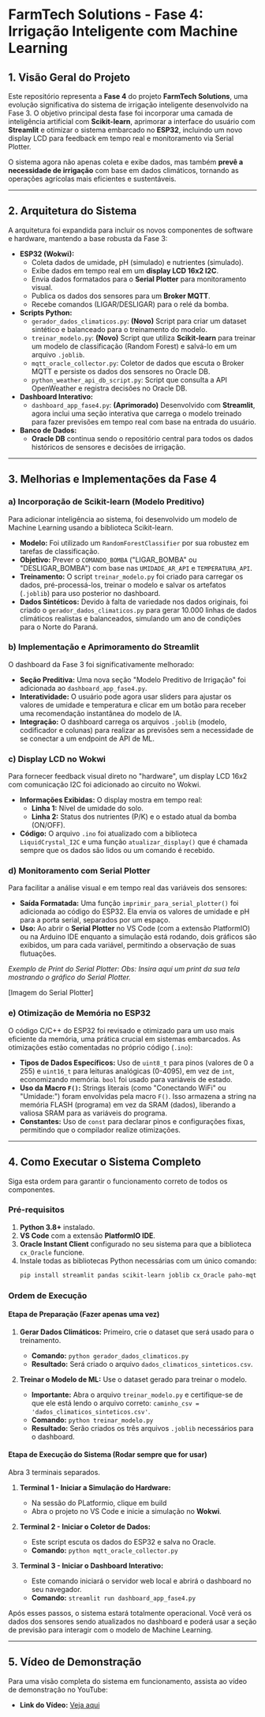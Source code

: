 # FarmTech Solutions - Fase 4: Irrigação Inteligente com Machine Learning

## 1. Visão Geral do Projeto

Este repositório representa a **Fase 4** do projeto **FarmTech Solutions**, uma evolução significativa do sistema de irrigação inteligente desenvolvido na Fase 3. O objetivo principal desta fase foi incorporar uma camada de inteligência artificial com **Scikit-learn**, aprimorar a interface do usuário com **Streamlit** e otimizar o sistema embarcado no **ESP32**, incluindo um novo display LCD para feedback em tempo real e monitoramento via Serial Plotter.

O sistema agora não apenas coleta e exibe dados, mas também **prevê a necessidade de irrigação** com base em dados climáticos, tornando as operações agrícolas mais eficientes e sustentáveis.

---

## 2. Arquitetura do Sistema

A arquitetura foi expandida para incluir os novos componentes de software e hardware, mantendo a base robusta da Fase 3:

* **ESP32 (Wokwi):**
    * Coleta dados de umidade, pH (simulado) e nutrientes (simulado).
    * Exibe dados em tempo real em um **display LCD 16x2 I2C**.
    * Envia dados formatados para o **Serial Plotter** para monitoramento visual.
    * Publica os dados dos sensores para um **Broker MQTT**.
    * Recebe comandos (LIGAR/DESLIGAR) para o relé da bomba.
* **Scripts Python:**
    * `gerador_dados_climaticos.py`: **(Novo)** Script para criar um dataset sintético e balanceado para o treinamento do modelo.
    * `treinar_modelo.py`: **(Novo)** Script que utiliza **Scikit-learn** para treinar um modelo de classificação (Random Forest) e salvá-lo em um arquivo `.joblib`.
    * `mqtt_oracle_collector.py`: Coletor de dados que escuta o Broker MQTT e persiste os dados dos sensores no Oracle DB.
    * `python_weather_api_db_script.py`: Script que consulta a API OpenWeather e registra decisões no Oracle DB.
* **Dashboard Interativo:**
    * `dashboard_app_fase4.py`: **(Aprimorado)** Desenvolvido com **Streamlit**, agora inclui uma seção interativa que carrega o modelo treinado para fazer previsões em tempo real com base na entrada do usuário.
* **Banco de Dados:**
    * **Oracle DB** continua sendo o repositório central para todos os dados históricos de sensores e decisões de irrigação.

---

## 3. Melhorias e Implementações da Fase 4

### a) Incorporação de Scikit-learn (Modelo Preditivo)

Para adicionar inteligência ao sistema, foi desenvolvido um modelo de Machine Learning usando a biblioteca Scikit-learn.

* **Modelo:** Foi utilizado um `RandomForestClassifier` por sua robustez em tarefas de classificação.
* **Objetivo:** Prever o `COMANDO_BOMBA` ("LIGAR_BOMBA" ou "DESLIGAR_BOMBA") com base nas `UMIDADE_AR_API` e `TEMPERATURA_API`.
* **Treinamento:** O script `treinar_modelo.py` foi criado para carregar os dados, pré-processá-los, treinar o modelo e salvar os artefatos (`.joblib`) para uso posterior no dashboard.
* **Dados Sintéticos:** Devido à falta de variedade nos dados originais, foi criado o `gerador_dados_climaticos.py` para gerar 10.000 linhas de dados climáticos realistas e balanceados, simulando um ano de condições para o Norte do Paraná.

### b) Implementação e Aprimoramento do Streamlit

O dashboard da Fase 3 foi significativamente melhorado:

* **Seção Preditiva:** Uma nova seção "Modelo Preditivo de Irrigação" foi adicionada ao `dashboard_app_fase4.py`.
* **Interatividade:** O usuário pode agora usar sliders para ajustar os valores de umidade e temperatura e clicar em um botão para receber uma recomendação instantânea do modelo de IA.
* **Integração:** O dashboard carrega os arquivos `.joblib` (modelo, codificador e colunas) para realizar as previsões sem a necessidade de se conectar a um endpoint de API de ML.

### c) Display LCD no Wokwi

Para fornecer feedback visual direto no "hardware", um display LCD 16x2 com comunicação I2C foi adicionado ao circuito no Wokwi.

* **Informações Exibidas:** O display mostra em tempo real:
    * **Linha 1:** Nível de umidade do solo.
    * **Linha 2:** Status dos nutrientes (P/K) e o estado atual da bomba (ON/OFF).
* **Código:** O arquivo `.ino` foi atualizado com a biblioteca `LiquidCrystal_I2C` e uma função `atualizar_display()` que é chamada sempre que os dados são lidos ou um comando é recebido.

### d) Monitoramento com Serial Plotter

Para facilitar a análise visual e em tempo real das variáveis dos sensores:

* **Saída Formatada:** Uma função `imprimir_para_serial_plotter()` foi adicionada ao código do ESP32. Ela envia os valores de umidade e pH para a porta serial, separados por um espaço.
* **Uso:** Ao abrir o **Serial Plotter** no VS Code (com a extensão PlatformIO) ou na Arduino IDE enquanto a simulação está rodando, dois gráficos são exibidos, um para cada variável, permitindo a observação de suas flutuações.

*Exemplo de Print do Serial Plotter:*
*Obs: Insira aqui um print da sua tela mostrando o gráfico do Serial Plotter.*

[Imagem do Serial Plotter]


### e) Otimização de Memória no ESP32

O código C/C++ do ESP32 foi revisado e otimizado para um uso mais eficiente da memória, uma prática crucial em sistemas embarcados. As otimizações estão comentadas no próprio código (`.ino`):

* **Tipos de Dados Específicos:** Uso de `uint8_t` para pinos (valores de 0 a 255) e `uint16_t` para leituras analógicas (0-4095), em vez de `int`, economizando memória. `bool` foi usado para variáveis de estado.
* **Uso da Macro `F()`:** Strings literais (como "Conectando WiFi" ou "Umidade:") foram envolvidas pela macro `F()`. Isso armazena a string na memória FLASH (programa) em vez da SRAM (dados), liberando a valiosa SRAM para as variáveis do programa.
* **Constantes:** Uso de `const` para declarar pinos e configurações fixas, permitindo que o compilador realize otimizações.

---

## 4. Como Executar o Sistema Completo

Siga esta ordem para garantir o funcionamento correto de todos os componentes.

### Pré-requisitos

1.  **Python 3.8+** instalado.
2.  **VS Code** com a extensão **PlatformIO IDE**.
3.  **Oracle Instant Client** configurado no seu sistema para que a biblioteca `cx_Oracle` funcione.
4.  Instale todas as bibliotecas Python necessárias com um único comando:
    ```bash
    pip install streamlit pandas scikit-learn joblib cx_Oracle paho-mqtt numpy
    ```

### Ordem de Execução

#### Etapa de Preparação (Fazer apenas uma vez)

1.  **Gerar Dados Climáticos:** Primeiro, crie o dataset que será usado para o treinamento.
    * **Comando:** `python gerador_dados_climaticos.py`
    * **Resultado:** Será criado o arquivo `dados_climaticos_sinteticos.csv`.

2.  **Treinar o Modelo de ML:** Use o dataset gerado para treinar o modelo.
    * **Importante:** Abra o arquivo `treinar_modelo.py` e certifique-se de que ele está lendo o arquivo correto: `caminho_csv = 'dados_climaticos_sinteticos.csv'`.
    * **Comando:** `python treinar_modelo.py`
    * **Resultado:** Serão criados os três arquivos `.joblib` necessários para o dashboard.

#### Etapa de Execução do Sistema (Rodar sempre que for usar)

Abra 3 terminais separados.

1.  **Terminal 1 - Iniciar a Simulação do Hardware:**
    * Na sessão do PLatformio, clique em build
    * Abra o projeto no VS Code e inicie a simulação no **Wokwi**.

3.  **Terminal 2 - Iniciar o Coletor de Dados:**
    * Este script escuta os dados do ESP32 e salva no Oracle.
    * **Comando:** `python mqtt_oracle_collector.py`

4.  **Terminal 3 - Iniciar o Dashboard Interativo:**
    * Este comando iniciará o servidor web local e abrirá o dashboard no seu navegador.
    * **Comando:** `streamlit run dashboard_app_fase4.py`

Após esses passos, o sistema estará totalmente operacional. Você verá os dados dos sensores sendo atualizados no dashboard e poderá usar a seção de previsão para interagir com o modelo de Machine Learning.

---

## 5. Vídeo de Demonstração

Para uma visão completa do sistema em funcionamento, assista ao vídeo de demonstração no YouTube:

* **Link do Vídeo:** [Veja aqui](https://youtu.be/SBN8cDLW3sM)

